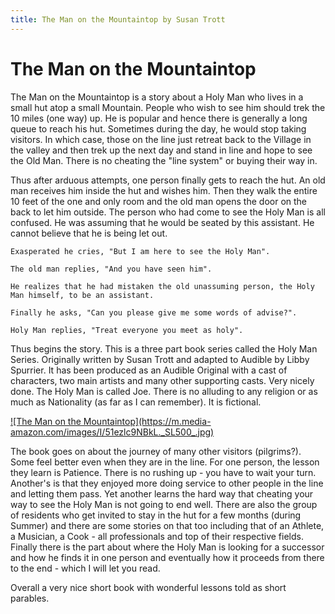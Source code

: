 ```yaml
---
title: The Man on the Mountaintop by Susan Trott
---
```


<!-- 23.1415 -->
<style>
pre {
  white-space: pre-wrap;
}
code {
  white-space: pre-wrap;
}

pre>code {
  white-space: pre-wrap;
}

.main-content pre>code {
  white-space: pre-wrap;
}
</style>


# The Man on the Mountaintop 

The Man on the Mountaintop is a story about a Holy Man who lives in a small hut atop a small Mountain. People who wish to see him should trek the 10 miles (one way) up. He is popular and hence there is generally a long queue to reach his hut. Sometimes during the day, he would stop taking visitors. In which case, those on the line just retreat back to the Village in the valley and then trek up the next day and stand in line and hope to see the Old Man. There is no cheating the "line system" or buying their way in.

Thus after arduous attempts, one person finally gets to reach the hut. An old man receives him inside the hut and wishes him. Then they walk the entire 10 feet of the one and only room and the old man opens the door on the back to let him outside. The person who had come to see the Holy Man is all confused. He was assuming that he would be seated by this assistant. He cannot believe that he is being let out. 

```
Exasperated he cries, "But I am here to see the Holy Man".

The old man replies, "And you have seen him".

He realizes that he had mistaken the old unassuming person, the Holy Man himself, to be an assistant.

Finally he asks, "Can you please give me some words of advise?".

Holy Man replies, "Treat everyone you meet as holy".
```

Thus begins the story. This is a three part book series called the Holy Man Series. Originally written by Susan Trott and adapted to Audible by Libby Spurrier. It has been produced as an Audible Original with a cast of characters, two main artists and many other supporting casts. Very nicely done. The Holy Man is called Joe. There is no alluding to any religion or as much as Nationality (as far as I can remember). It is fictional.

<a href="https://www.audible.com/pd/The-Man-on-the-Mountaintop-Audiobook/B075Y4SWJ8">
 ![The Man on the Mountaintop](https://m.media-amazon.com/images/I/51ezlc9NBkL._SL500_.jpg)</a>

The book goes on about the journey of many other visitors (pilgrims?). Some feel better even when they are in the line. For one person, the lesson they learn is Patience. There is no rushing up - you have to wait your turn. Another's is that they enjoyed more doing service to other people in the line and letting them pass. Yet another learns the hard way that cheating your way to see the Holy Man is not going to end well. There are also the group of residents who get invited to stay in the hut for a few months (during Summer) and there are some stories on that too including that of an Athlete, a Musician, a Cook - all professionals and top of their respective fields. Finally there is the part about where the Holy Man is looking for a successor and how he finds it in one person and eventually how it proceeds from there to the end - which I will let you read.

Overall a very nice short book with wonderful lessons told as short parables.
